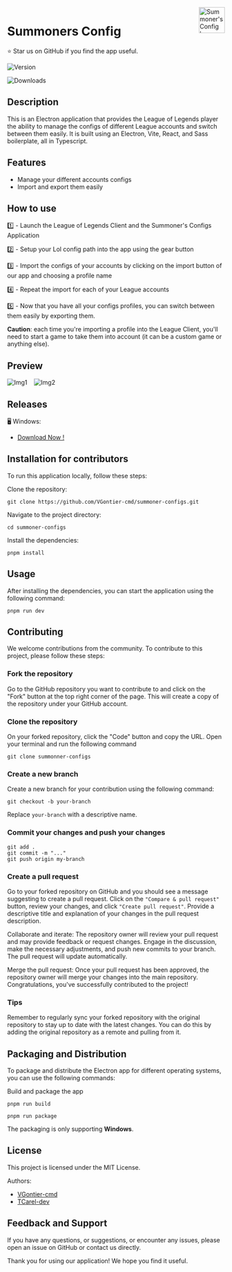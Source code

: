 <a href="https://github.com/VGontier-cmd/">
    <img src="/public/logo_zoomed.png" alt="Summoner's Config logo" title="Summoner's Config" align="right" height="60" />
</a>

# **Summoners Config**
⭐ Star us on GitHub if you find the app useful.

![Version](https://img.shields.io/github/package-json/v/VGontier-cmd/summoner-configs)

![Downloads](https://img.shields.io/github/downloads/VGontier-cmd/summoner-configs/total
)
## **Description**
This is an Electron application that provides the League of Legends player the ability to manage the configs of different League accounts and switch between them easily. It is built using an Electron, Vite, React, and Sass boilerplate, all in Typescript.

## **Features**
- Manage your different accounts configs
- Import and export them easily


## **How to use**
1️⃣ - Launch the League of Legends Client and the Summoner's Configs Application

2️⃣ - Setup your Lol config path into the app using the gear button 

3️⃣ - Import the configs of your accounts by clicking on the import button of our app and choosing a profile name

4️⃣ - Repeat the import for each of your League accounts

5️⃣ - Now that you have all your configs profiles, you can switch between them easily by exporting them.

**Caution**: each time you're importing a profile into the League Client, you'll need to start a game to take them into account (it can be a custom game or anything else).


## **Preview**

![Img1](/readme/home.png)&nbsp;&nbsp;&nbsp;
![Img2](/readme/profile%20actions.png)
## **Releases**

🖥️ Windows:
- [Download Now !](https://github.com/VGontier-cmd/summoner-configs/releases/latest)



## **Installation for contributors**
To run this application locally, follow these steps:

Clone the repository: 

```
git clone https://github.com/VGontier-cmd/summoner-configs.git
```

Navigate to the project directory: 
```
cd summoner-configs
```

Install the dependencies: 

```
pnpm install
```

## **Usage**
After installing the dependencies, you can start the application using the following command:

```
pnpm run dev
```

## **Contributing**
We welcome contributions from the community. To contribute to this project, please follow these steps:


### Fork the repository
Go to the GitHub repository you want to contribute to and click on the "Fork" button at the top right corner of the page. This will create a copy of the repository under your GitHub account.

### Clone the repository
On your forked repository, click the "Code" button and copy the URL. Open your terminal and run the following command

```
git clone summonner-configs
```

### Create a new branch

Create a new branch for your contribution using the following command:
```
git checkout -b your-branch
```
Replace ```your-branch``` with a descriptive name.


### Commit your changes and push your changes

```
git add .
git commit -m "..."
git push origin my-branch
```

### Create a pull request
Go to your forked repository on GitHub and you should see a message suggesting to create a pull request. Click on the ```"Compare & pull request"``` button, review your changes, and click ```"Create pull request"```. Provide a descriptive title and explanation of your changes in the pull request description.

Collaborate and iterate: The repository owner will review your pull request and may provide feedback or request changes. Engage in the discussion, make the necessary adjustments, and push new commits to your branch. The pull request will update automatically.

Merge the pull request: Once your pull request has been approved, the repository owner will merge your changes into the main repository. Congratulations, you've successfully contributed to the project!

### Tips
Remember to regularly sync your forked repository with the original repository to stay up to date with the latest changes. You can do this by adding the original repository as a remote and pulling from it.

## **Packaging and Distribution**
To package and distribute the Electron app for different operating systems, you can use the following commands:

Build and package the app
```
pnpm run build 
```
```
pnpm run package
```

The packaging is only supporting **Windows**.

## **License**
This project is licensed under the MIT License.

Authors: 
- [VGontier-cmd](https://github.com/VGontier-cmd)
- [TCarel-dev](https://github.com/TCarel-dev)


## **Feedback and Support**
If you have any questions, or suggestions, or encounter any issues, please open an issue on GitHub or contact us directly.

Thank you for using our application! We hope you find it useful.
